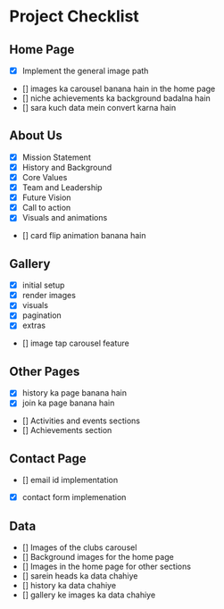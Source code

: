 # Project Checklist

## Home Page
- [X] Implement the general image path 
- [] images ka carousel banana hain in the home page
- [] niche achievements ka background badalna hain
- [] sara kuch data mein convert karna hain

## About Us
- [x] Mission Statement 
- [x] History and Background 
- [x] Core Values 
- [x] Team and Leadership
- [x] Future Vision 
- [x] Call to action
- [x] Visuals and animations
- [] card flip animation banana hain

## Gallery
- [x] initial setup 
- [x] render images
- [x] visuals 
- [x] pagination
- [x] extras
- [] image tap carousel feature

## Other Pages
- [x] history ka page banana hain
- [x] join ka page banana hain
- [] Activities and events sections
- [] Achievements section

## Contact Page 
- [] email id implementation 
- [x] contact form implemenation


## Data 
- [] Images of the clubs carousel 
- [] Background images for the home page 
- [] Images in the home page for other sections 
- [] sarein heads ka data chahiye
- [] history ka data chahiye 
- [] gallery ke images ka data chahiye





